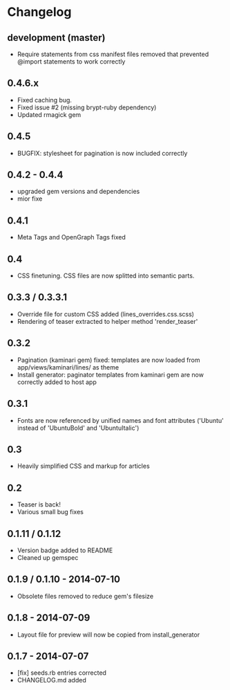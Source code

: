 # Changelog

## development (master)

- Require statements from css manifest files removed that prevented @import statements to work correctly


## 0.4.6.x

- Fixed caching bug.
- Fixed issue #2 (missing brypt-ruby dependency)
- Updated rmagick gem

## 0.4.5

- BUGFIX: stylesheet for pagination is now included correctly

## 0.4.2 - 0.4.4

- upgraded gem versions and dependencies
- mior fixe

## 0.4.1

- Meta Tags and OpenGraph Tags fixed

## 0.4

- CSS finetuning. CSS files are now splitted into semantic parts.


## 0.3.3 / 0.3.3.1

- Override file for custom CSS added (lines_overrides.css.scss)
- Rendering of teaser extracted to helper method 'render_teaser'

## 0.3.2

- Pagination (kaminari gem) fixed: templates are now loaded from app/views/kaminari/lines/ as theme
- Install generator: paginator templates from kaminari gem are now correctly added to host app


## 0.3.1

- Fonts are now referenced by unified names and font attributes ('Ubuntu' instead of 'UbuntuBold' and 'UbuntuItalic')


## 0.3 

- Heavily simplified CSS and markup for articles


## 0.2

- Teaser is back!
- Various small bug fixes

## 0.1.11 / 0.1.12

- Version badge added to README
- Cleaned up gemspec


## 0.1.9 / 0.1.10 - 2014-07-10

- Obsolete files removed to reduce gem's filesize


## 0.1.8 - 2014-07-09

- Layout file for preview will now be copied from install_generator


## 0.1.7 - 2014-07-07

- [fix] seeds.rb entries corrected
- CHANGELOG.md added